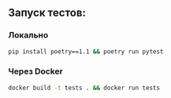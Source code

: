 ## Запуск тестов:

### Локально
```bash
pip install poetry==1.1 && poetry run pytest
```
### Через Docker
```bash
docker build -t tests . && docker run tests
```